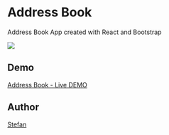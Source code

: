 # Address Book

Address Book App created with React and Bootstrap

![](https://github.com/stefan002377/reactjs-addressbook/public/addressbook.png)

## Demo
[Address Book - Live DEMO](http://www.stefanciobanu/reactjs-addressbook)

## Author
[Stefan](http://www.stefanciobanu.com)
